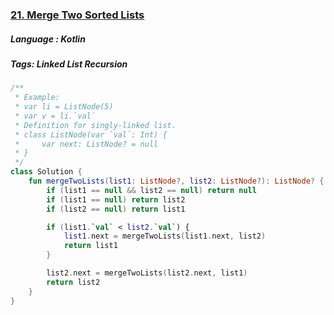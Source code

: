 ### [21. Merge Two Sorted Lists](https://leetcode.com/problems/merge-two-sorted-lists/description/?envType=study-plan&id=level-1)

##### Language : Kotlin

##### Tags: Linked List Recursion

```kotlin
/**
 * Example:
 * var li = ListNode(5)
 * var v = li.`val`
 * Definition for singly-linked list.
 * class ListNode(var `val`: Int) {
 *     var next: ListNode? = null
 * }
 */
class Solution {
    fun mergeTwoLists(list1: ListNode?, list2: ListNode?): ListNode? {
        if (list1 == null && list2 == null) return null
        if (list1 == null) return list2
        if (list2 == null) return list1

        if (list1.`val` < list2.`val`) {
            list1.next = mergeTwoLists(list1.next, list2)
            return list1
        }

        list2.next = mergeTwoLists(list2.next, list1)
        return list2
    }
}
```

